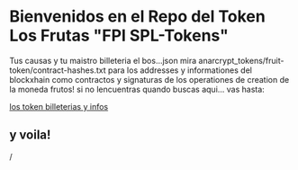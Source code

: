 # Bienvenidos en el Repo del Token Los Frutas "FPI SPL-Tokens"



Tus causas y tu maistro billeteria el bos...json 
mira     anarcrypt_tokens/fruit-token/contract-hashes.txt para los addresses 
y informationes del blockxhain como contractos y signaturas de los operationes de creation de la moneda frutos!
si no lencuentras quando buscas aqui... vas hasta:

[los  token billeterias y infos](https://github.com/RastaDjuss/anarcrypt_tokens/new/main/fruit-token/contrac-hashes.txt) 

## y voila!

/
